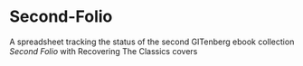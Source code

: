# Second-Folio
A spreadsheet tracking the status of the second GITenberg ebook collection _Second Folio_ with Recovering The Classics covers
